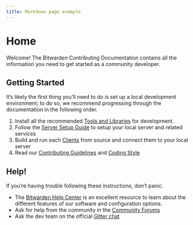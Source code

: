 ```yaml
---
title: Markdown page example
---
```


# Home

Welcome! The Bitwarden Contributing Documentation contains all the information you need to get
started as a community developer.

## Getting Started

It’s likely the first thing you’ll need to do is set up a local development environment; to do so,
we recommend progressing through the documentation in the following order.

1. Install all the recommended [Tools and Libraries](./tools/index.md) for development.
2. Follow the [Server Setup Guide](./server/guide.md) to setup your local server and related
   services
3. Build and run each [Clients](./clients/index.md) from source and connect them to your local
   server
4. Read our [Contributing Guidelines](./contributing.md) and [Coding Style](./code-style/index.md)

## Help!

If you’re having trouble following these instructions, don’t panic.

- The [Bitwarden Help Center](https://bitwarden.com/help/) is an excellent resource to learn about
  the different features of our software and configuration options.
- Ask for help from the community in the [Community Forums](https://community.bitwarden.com)
- Ask the dev team on the official [Gitter chat](https://gitter.im/bitwarden/Lobby)
